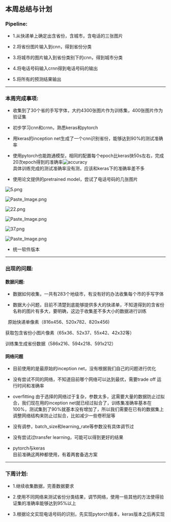 ## 本周总结与计划

### Pipeline:
 - 1.从快递单上确定出含省份，含城市，含电话的三张图片

 - 2.将省份图片输入到cnn，得到省份分类

 - 3.将城市的图片输入到省份类别下的cnn，得到城市分类

 - 4.将电话号码输入crnn得到电话号码的输出

 - 5.将所有的预测结果输出
- - -
### 本周完成事项:
 - 收集到了30个省的手写字体，大约4300张图片作为训练集，400张图片作为验证集

 - 初步学习cnn和crnn，熟悉keras和pytorch

 - 用keras的inception net生成了一个cnn识别省份，能够达到90%的测试准确率

 - 使用pytorch也能跑通模型，相同的配置每个epoch比keras快50s左右，完成20次epoch得到的准确率![accuracy](http://upload-images.jianshu.io/upload_images/3623720-6f0cb23f73731484.png?imageMogr2/auto-orient/strip%7CimageView2/2/w/1240)  
 具体训练完成的测试准确率没有测，应该和keras下的准确率差不多

 - 使用论文提供的pretrained model，尝试了电话号码的几张图片

![5.png](http://upload-images.jianshu.io/upload_images/3623720-6e85529fc48d85eb.png?imageMogr2/auto-orient/strip%7CimageView2/2/w/1240)

![Paste_Image.png](http://upload-images.jianshu.io/upload_images/3623720-f446d1719fcd0866.png?imageMogr2/auto-orient/strip%7CimageView2/2/w/1240)

![22.png](http://upload-images.jianshu.io/upload_images/3623720-ab78d3fc9d12f3ef.png?imageMogr2/auto-orient/strip%7CimageView2/2/w/1240)

![Paste_Image.png](http://upload-images.jianshu.io/upload_images/3623720-2c5def57607f55f5.png?imageMogr2/auto-orient/strip%7CimageView2/2/w/1240)

![37.png](http://upload-images.jianshu.io/upload_images/3623720-8588cfb1c08edf07.png?imageMogr2/auto-orient/strip%7CimageView2/2/w/1240)

![Paste_Image.png](http://upload-images.jianshu.io/upload_images/3623720-2ed70e057d7aa59e.png?imageMogr2/auto-orient/strip%7CimageView2/2/w/1240)

 - 统一软件版本
- - -
### 出现的问题:

#### 数据问题:
  - 数据如何收集，一共有283个地级市，有没有好的办法收集每个市的手写字体

  - 数据大小问题，目前不清楚到底能够提供多大的快递单，不知道得到的含省份名称的图片有多大，要明确，这边于收集差不多大小的数据进行训练  

   原始快递单像素（816x456、520x782、820x456)

   获取包含省份小图片像素（65x36、52x37、55x42、42x32等）  

   训练集生成省份数据（586x216、594x218、591x212）  

 #### 网络问题
  - 目前使用的是最原始的inception net，没有根据我们自己的问题进行优化

  - 没有尝试不同的网络，不知道目前哪个网络可以达到最优，需要trade off 运行时间和准确率

  - overfitting 由于选择的网络过于复杂，参数太多，这需要大量的数据防止过拟合，我们现在用的inception net就已经过拟合了，训练集准确率基本在100%，测试集到了90%就基本没有增加了，所以我们需要在已有的数据集上调整网络结构来防止过拟合，比如减少一些卷积层等

  - 没有调参，batch_size和learning_rate等参数没有具体调节过

  - 没有尝试过transfer learning，可能可以得到更好的结果

 - pytorch与keras  
    目前准确这两种都使用，有着两套备选方案
- - -
### 下周计划:
 - 1.继续收集数据，完善数据要求

 - 2.使用不同网络来测试省份分类结果，调节网络，使用一些其他的方法使得验证集的准确率能够达到95%以上

 - 3.根据论文实现电话号码的识别，先实现pytorch版本，keras版本之后再实现
